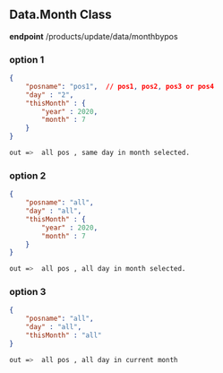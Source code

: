 ## Data.Month  Class
**endpoint** /products/update/data/monthbypos

### option 1
```JSON
{
    "posname": "pos1",  // pos1, pos2, pos3 or pos4
    "day" : "2",
    "thisMonth" : {
        "year" : 2020,
        "month" : 7
    }
}
```
```bash
out =>  all pos , same day in month selected.
```


### option 2
```JSON
{
    "posname": "all",
    "day" : "all",
    "thisMonth" : {
        "year" : 2020,
        "month" : 7
    }
}
```
```bash
out =>  all pos , all day in month selected.
```

### option 3
```JSON
{
    "posname": "all",
    "day" : "all",
    "thisMonth" : "all"
}
```

```bash
out =>  all pos , all day in current month
```